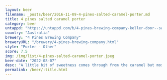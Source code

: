 ```yaml
---
layout: beer
filename: _posts/beer/2016-11-09-4-pines-salted-caramel-porter.md
title: 4 pines salted caramel porter
category: beer
untappd: "https://untappd.com/b/4-pines-brewing-company-keller-door--salted-caramel-porter/4861826"
country: "Australia"
brewery: "4 Pines Brewing Company"
breweryURL: "/brewery/4-pines-brewing-company.html"
style: "Porter - Other"
score: 7.5
img: /img/list/4-pines-salted-caramel-porter.jpeg
beer-date: "2022-08-07"
desc: "A little bit of sweetness comes through from the caramel but mostly just an easy porter"
permalink: /beer/:title.html
---
```

